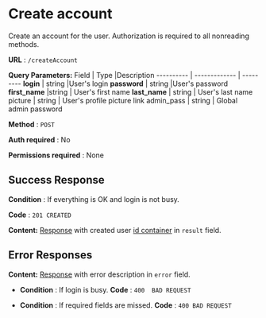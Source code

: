 # Create account

Create an account for the user. Authorization is required to all nonreading methods.

**URL** : `/createAccount`

**Query Parameters:** 
Field | Type |Description
---------- | ------------- | ---------
__login__ | string |User's login
__password__ | string |User's password
__first_name__ |string | User's first name
__last_name__ | string | User's last name
picture | string | User's profile picture link 
admin_pass | string | Global admin password

**Method** : `POST`

**Auth required** : No

**Permissions required** : None

## Success Response

**Condition** : If everything is OK and login is not busy.

**Code** : `201 CREATED`

**Content:** [Response](../types/response.md) with created user [id container](../types/idcont.md) in `result` field.



## Error Responses
**Content:** [Response](../types/response.md) with error description in `error` field.

* **Condition** : If login is busy.
**Code** : `400  BAD REQUEST`

* **Condition** : If required fields are missed.
**Code** : `400 BAD REQUEST`



